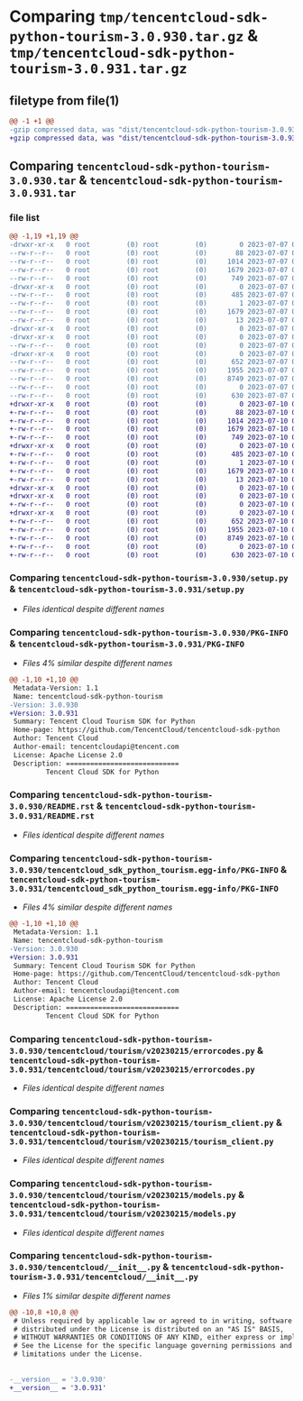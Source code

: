 # Comparing `tmp/tencentcloud-sdk-python-tourism-3.0.930.tar.gz` & `tmp/tencentcloud-sdk-python-tourism-3.0.931.tar.gz`

## filetype from file(1)

```diff
@@ -1 +1 @@
-gzip compressed data, was "dist/tencentcloud-sdk-python-tourism-3.0.930.tar", last modified: Fri Jul  7 00:35:16 2023, max compression
+gzip compressed data, was "dist/tencentcloud-sdk-python-tourism-3.0.931.tar", last modified: Mon Jul 10 00:55:21 2023, max compression
```

## Comparing `tencentcloud-sdk-python-tourism-3.0.930.tar` & `tencentcloud-sdk-python-tourism-3.0.931.tar`

### file list

```diff
@@ -1,19 +1,19 @@
-drwxr-xr-x   0 root         (0) root         (0)        0 2023-07-07 00:35:16.000000 tencentcloud-sdk-python-tourism-3.0.930/
--rw-r--r--   0 root         (0) root         (0)       88 2023-07-07 00:35:16.000000 tencentcloud-sdk-python-tourism-3.0.930/setup.cfg
--rw-r--r--   0 root         (0) root         (0)     1014 2023-07-07 00:35:16.000000 tencentcloud-sdk-python-tourism-3.0.930/setup.py
--rw-r--r--   0 root         (0) root         (0)     1679 2023-07-07 00:35:16.000000 tencentcloud-sdk-python-tourism-3.0.930/PKG-INFO
--rw-r--r--   0 root         (0) root         (0)      749 2023-07-07 00:35:16.000000 tencentcloud-sdk-python-tourism-3.0.930/README.rst
-drwxr-xr-x   0 root         (0) root         (0)        0 2023-07-07 00:35:16.000000 tencentcloud-sdk-python-tourism-3.0.930/tencentcloud_sdk_python_tourism.egg-info/
--rw-r--r--   0 root         (0) root         (0)      485 2023-07-07 00:35:16.000000 tencentcloud-sdk-python-tourism-3.0.930/tencentcloud_sdk_python_tourism.egg-info/SOURCES.txt
--rw-r--r--   0 root         (0) root         (0)        1 2023-07-07 00:35:16.000000 tencentcloud-sdk-python-tourism-3.0.930/tencentcloud_sdk_python_tourism.egg-info/dependency_links.txt
--rw-r--r--   0 root         (0) root         (0)     1679 2023-07-07 00:35:16.000000 tencentcloud-sdk-python-tourism-3.0.930/tencentcloud_sdk_python_tourism.egg-info/PKG-INFO
--rw-r--r--   0 root         (0) root         (0)       13 2023-07-07 00:35:16.000000 tencentcloud-sdk-python-tourism-3.0.930/tencentcloud_sdk_python_tourism.egg-info/top_level.txt
-drwxr-xr-x   0 root         (0) root         (0)        0 2023-07-07 00:35:16.000000 tencentcloud-sdk-python-tourism-3.0.930/tencentcloud/
-drwxr-xr-x   0 root         (0) root         (0)        0 2023-07-07 00:35:16.000000 tencentcloud-sdk-python-tourism-3.0.930/tencentcloud/tourism/
--rw-r--r--   0 root         (0) root         (0)        0 2023-07-07 00:35:16.000000 tencentcloud-sdk-python-tourism-3.0.930/tencentcloud/tourism/__init__.py
-drwxr-xr-x   0 root         (0) root         (0)        0 2023-07-07 00:35:16.000000 tencentcloud-sdk-python-tourism-3.0.930/tencentcloud/tourism/v20230215/
--rw-r--r--   0 root         (0) root         (0)      652 2023-07-07 00:35:16.000000 tencentcloud-sdk-python-tourism-3.0.930/tencentcloud/tourism/v20230215/errorcodes.py
--rw-r--r--   0 root         (0) root         (0)     1955 2023-07-07 00:35:16.000000 tencentcloud-sdk-python-tourism-3.0.930/tencentcloud/tourism/v20230215/tourism_client.py
--rw-r--r--   0 root         (0) root         (0)     8749 2023-07-07 00:35:16.000000 tencentcloud-sdk-python-tourism-3.0.930/tencentcloud/tourism/v20230215/models.py
--rw-r--r--   0 root         (0) root         (0)        0 2023-07-07 00:35:16.000000 tencentcloud-sdk-python-tourism-3.0.930/tencentcloud/tourism/v20230215/__init__.py
--rw-r--r--   0 root         (0) root         (0)      630 2023-07-07 00:35:16.000000 tencentcloud-sdk-python-tourism-3.0.930/tencentcloud/__init__.py
+drwxr-xr-x   0 root         (0) root         (0)        0 2023-07-10 00:55:21.000000 tencentcloud-sdk-python-tourism-3.0.931/
+-rw-r--r--   0 root         (0) root         (0)       88 2023-07-10 00:55:21.000000 tencentcloud-sdk-python-tourism-3.0.931/setup.cfg
+-rw-r--r--   0 root         (0) root         (0)     1014 2023-07-10 00:55:21.000000 tencentcloud-sdk-python-tourism-3.0.931/setup.py
+-rw-r--r--   0 root         (0) root         (0)     1679 2023-07-10 00:55:21.000000 tencentcloud-sdk-python-tourism-3.0.931/PKG-INFO
+-rw-r--r--   0 root         (0) root         (0)      749 2023-07-10 00:55:21.000000 tencentcloud-sdk-python-tourism-3.0.931/README.rst
+drwxr-xr-x   0 root         (0) root         (0)        0 2023-07-10 00:55:21.000000 tencentcloud-sdk-python-tourism-3.0.931/tencentcloud_sdk_python_tourism.egg-info/
+-rw-r--r--   0 root         (0) root         (0)      485 2023-07-10 00:55:21.000000 tencentcloud-sdk-python-tourism-3.0.931/tencentcloud_sdk_python_tourism.egg-info/SOURCES.txt
+-rw-r--r--   0 root         (0) root         (0)        1 2023-07-10 00:55:21.000000 tencentcloud-sdk-python-tourism-3.0.931/tencentcloud_sdk_python_tourism.egg-info/dependency_links.txt
+-rw-r--r--   0 root         (0) root         (0)     1679 2023-07-10 00:55:21.000000 tencentcloud-sdk-python-tourism-3.0.931/tencentcloud_sdk_python_tourism.egg-info/PKG-INFO
+-rw-r--r--   0 root         (0) root         (0)       13 2023-07-10 00:55:21.000000 tencentcloud-sdk-python-tourism-3.0.931/tencentcloud_sdk_python_tourism.egg-info/top_level.txt
+drwxr-xr-x   0 root         (0) root         (0)        0 2023-07-10 00:55:21.000000 tencentcloud-sdk-python-tourism-3.0.931/tencentcloud/
+drwxr-xr-x   0 root         (0) root         (0)        0 2023-07-10 00:55:21.000000 tencentcloud-sdk-python-tourism-3.0.931/tencentcloud/tourism/
+-rw-r--r--   0 root         (0) root         (0)        0 2023-07-10 00:55:21.000000 tencentcloud-sdk-python-tourism-3.0.931/tencentcloud/tourism/__init__.py
+drwxr-xr-x   0 root         (0) root         (0)        0 2023-07-10 00:55:21.000000 tencentcloud-sdk-python-tourism-3.0.931/tencentcloud/tourism/v20230215/
+-rw-r--r--   0 root         (0) root         (0)      652 2023-07-10 00:55:21.000000 tencentcloud-sdk-python-tourism-3.0.931/tencentcloud/tourism/v20230215/errorcodes.py
+-rw-r--r--   0 root         (0) root         (0)     1955 2023-07-10 00:55:21.000000 tencentcloud-sdk-python-tourism-3.0.931/tencentcloud/tourism/v20230215/tourism_client.py
+-rw-r--r--   0 root         (0) root         (0)     8749 2023-07-10 00:55:21.000000 tencentcloud-sdk-python-tourism-3.0.931/tencentcloud/tourism/v20230215/models.py
+-rw-r--r--   0 root         (0) root         (0)        0 2023-07-10 00:55:21.000000 tencentcloud-sdk-python-tourism-3.0.931/tencentcloud/tourism/v20230215/__init__.py
+-rw-r--r--   0 root         (0) root         (0)      630 2023-07-10 00:55:21.000000 tencentcloud-sdk-python-tourism-3.0.931/tencentcloud/__init__.py
```

### Comparing `tencentcloud-sdk-python-tourism-3.0.930/setup.py` & `tencentcloud-sdk-python-tourism-3.0.931/setup.py`

 * *Files identical despite different names*

### Comparing `tencentcloud-sdk-python-tourism-3.0.930/PKG-INFO` & `tencentcloud-sdk-python-tourism-3.0.931/PKG-INFO`

 * *Files 4% similar despite different names*

```diff
@@ -1,10 +1,10 @@
 Metadata-Version: 1.1
 Name: tencentcloud-sdk-python-tourism
-Version: 3.0.930
+Version: 3.0.931
 Summary: Tencent Cloud Tourism SDK for Python
 Home-page: https://github.com/TencentCloud/tencentcloud-sdk-python
 Author: Tencent Cloud
 Author-email: tencentcloudapi@tencent.com
 License: Apache License 2.0
 Description: ============================
         Tencent Cloud SDK for Python
```

### Comparing `tencentcloud-sdk-python-tourism-3.0.930/README.rst` & `tencentcloud-sdk-python-tourism-3.0.931/README.rst`

 * *Files identical despite different names*

### Comparing `tencentcloud-sdk-python-tourism-3.0.930/tencentcloud_sdk_python_tourism.egg-info/PKG-INFO` & `tencentcloud-sdk-python-tourism-3.0.931/tencentcloud_sdk_python_tourism.egg-info/PKG-INFO`

 * *Files 4% similar despite different names*

```diff
@@ -1,10 +1,10 @@
 Metadata-Version: 1.1
 Name: tencentcloud-sdk-python-tourism
-Version: 3.0.930
+Version: 3.0.931
 Summary: Tencent Cloud Tourism SDK for Python
 Home-page: https://github.com/TencentCloud/tencentcloud-sdk-python
 Author: Tencent Cloud
 Author-email: tencentcloudapi@tencent.com
 License: Apache License 2.0
 Description: ============================
         Tencent Cloud SDK for Python
```

### Comparing `tencentcloud-sdk-python-tourism-3.0.930/tencentcloud/tourism/v20230215/errorcodes.py` & `tencentcloud-sdk-python-tourism-3.0.931/tencentcloud/tourism/v20230215/errorcodes.py`

 * *Files identical despite different names*

### Comparing `tencentcloud-sdk-python-tourism-3.0.930/tencentcloud/tourism/v20230215/tourism_client.py` & `tencentcloud-sdk-python-tourism-3.0.931/tencentcloud/tourism/v20230215/tourism_client.py`

 * *Files identical despite different names*

### Comparing `tencentcloud-sdk-python-tourism-3.0.930/tencentcloud/tourism/v20230215/models.py` & `tencentcloud-sdk-python-tourism-3.0.931/tencentcloud/tourism/v20230215/models.py`

 * *Files identical despite different names*

### Comparing `tencentcloud-sdk-python-tourism-3.0.930/tencentcloud/__init__.py` & `tencentcloud-sdk-python-tourism-3.0.931/tencentcloud/__init__.py`

 * *Files 1% similar despite different names*

```diff
@@ -10,8 +10,8 @@
 # Unless required by applicable law or agreed to in writing, software
 # distributed under the License is distributed on an "AS IS" BASIS,
 # WITHOUT WARRANTIES OR CONDITIONS OF ANY KIND, either express or implied.
 # See the License for the specific language governing permissions and
 # limitations under the License.
 
 
-__version__ = '3.0.930'
+__version__ = '3.0.931'
```

